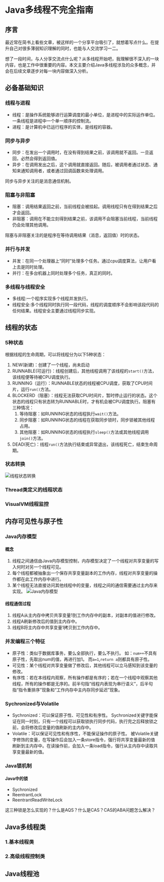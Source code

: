 # Java多线程不完全指南 #
## 序言 ##
最近常在简书上看些文章，被这样的一个分享平台吸引了，就想着写点什么。在提升自己对很多薄弱知识理解的同时，也能与人交流学习一二。

想了一段时间，与人分享交流点什么呢？从多线程开始吧，我理解很不深入的一块内容，也是工作中很重要的内容。本文主要介绍Java多线程涉及的众多概念，并会在后续文章逐步对每一块内容做深入分析。

## 必备基础知识 ##
### 线程与进程 ###
- 线程：是操作系统能够进行运算调度的最小单位，是进程中的实际运作单位。一条线程是进程中一个单一顺序的控制流。
- 进程：是计算机中已运行程序的实体，是线程的容器。
### 同步与异步 ###
- 同步：在发出一个调用时，在没有得到结果之前，该调用就不返回。一旦返回，必然会得到返回值。
- 异步：在调用发出之后，这个调用就直接返回。随后，被调用者通过状态、通知来通知调用者，或者通过回调函数来处理调用。

同步与异步关注的是消息通信机制。
### 阻塞与非阻塞 ###
- 阻塞：调用结果返回之前，当前线程会被挂起。调用线程只有在得到结果之后才会返回。
- 非阻塞：调用在不能立刻得到结果之前，该调用不会阻塞当前线程，当前线程仍会处理其他调用。

阻塞与非阻塞关注的是程序在等待调用结果（消息，返回值）时的状态。
### 并行与并发 ###
- 并发：在同一个处理器上“同时”处理多个任务。通过cpu调度算法，让用户看上去是同时处理。
- 并行：在多台机器上同时处理多个任务，真正的同时。
### 多线程与线程安全 ###
- 多线程:一个程序实现多个线程并发执行。
- 线程安全:多个线程同时执行同一段代码，线程的调度顺序不会影响该段代码的任何结果。线程安全主要通过线程同步实现。

## 线程的状态 ##
### 5种状态 ###
根据线程的生命周期，可以将线程分为以下5种状态：

1. NEW(新建)：创建了一个线程，尚未启动
2. RUNNABLE(可运行)：线程创建后，其他线程调用了该线程的`start()`方法，该线程便等待被CPU调度执行。
3. RUNNING（运行）：RUNNABLE状态的线程被CPU调度，获取了CPU时间片，运行`run()`方法。
4. BLOCKERD（阻塞）：线程无法获取CPU时间片，暂时停止运行的状态。这个状态的线程只有状态转为RUNNABLE时，才有机会被CPU调度执行。阻塞有三种情况：
    1. 等待阻塞：如RUNNING状态的线程执行`wait()`方法。
    2. 同步阻塞：如RUNNING状态的线程在获取同步锁时，同步锁被其他线程占用。
    3. 其他阻塞：如RUNNING状态的线程执行`sleep()`方法或其他线程调用`join()`方法。
5. DEAD(死亡)：线程`run()`方法执行结束或异常退出，该线程死亡，结束生命周期。
### 状态转换 ###
![线程状态转换](http://dl.iteye.com/upload/picture/pic/116719/7e76cc17-0ad5-3ff3-954e-1f83463519d1.jpg)
### Thread类定义的线程状态 ###
### VisualVM线程监控 ###

## 内存可见性与原子性 ##
### Java内存模型 ###
#### 概念 ####
1. 线程之间通信由Java内存模型控制，内存模型决定了一个线程对共享变量的写入何时对另一个线程可见。
2. 每个线程都被抽象出一个保存共享变量副本的工作内存，线程对共享变量的操作都在此工作内存中进行。
3. 某个线程无法直接访问其他线程中的变量，线程之间的通信需要通过主内存来实现。
![Java内存模型](http://ifeve.com/wp-content/uploads/2013/01/113.png)
#### 线程通信过程 ####
1. 线程A从主内存中拷贝共享变量1到工作内存中的副本，对副本的值进行修改。
2. 线程A刷新修改后的值到主内存中。
3. 线程B将主内存中共享变量1拷贝到工作内存中。
### 并发编程三个特征 ###
- 原子性：类似于数据库事务，要么全部执行，要么不执行。
	如：`num++`不具有原子性，先取出num的值，再进行加1。
	而`a=1`,`return a`则都具有原子性。
- 可见性：某个线程对共享变量做了修改后，其他线程可以立马感知到该变量的修改。
- 有序性：若在本线程内观察，所有操作都是有序的；若在一个线程中观察其他线程，所有的操作都是无序的。前半句指“线程内表现为串行语义”，后半句指“指令重排序”现象和“工作内存中主内存同步延迟”现象。
### Sychronized与Volatile ###
- Sychronized：可以保证原子性、可见性和有序性。
	Sychronized关键字能保证在同一时刻，只有一个线程可以获取锁执行同步代码，执行完之后释放锁之前，会将修改后变量的值刷新的主内存中。
- Volatile：可以保证可见性和有序性，不能保证操作的原子性。
	被Volatile关键字修饰的变量，在写操作后会加入一条store指令，强行将共享变量最新的值刷新到主内存中。在读操作前，会加入一条load指令，强行从主内存中读取共享变量最新的值。
### Java锁机制 ###
#### Java中的锁 ####
- Sychronized
- ReentrantLock
- ReentrantReadWriteLock

这三种锁是怎么实现的？什么是AQS？什么是CAS？CAS的ABA问题怎么解决？

## Java多线程类 ##
### 1.基本线程类 ###
### 2.高级线程控制类 ###

## Java线程池 ##